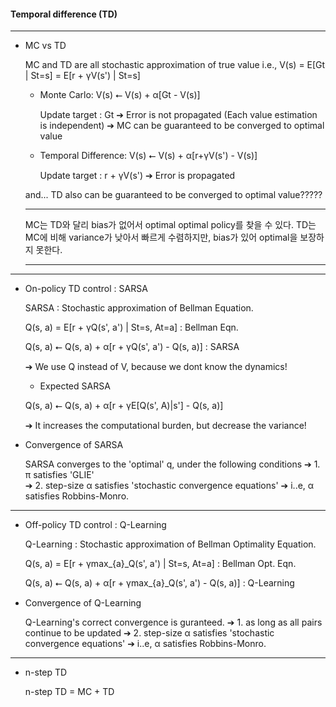 #### Temporal difference (TD)

---

- MC vs TD


    MC and TD are all stochastic approximation of true value
    i.e., V(s) = E[Gt | St=s] = E[r + γV(s') | St=s] 

    * Monte Carlo: V(s) ⭠ V(s) + α[Gt - V(s)]

        Update target : Gt
        ➔ Error is not propagated (Each value estimation is independent)
        ➔ MC can be guaranteed to be converged to optimal value

    * Temporal Difference: V(s) ⭠ V(s) + α[r+γV(s') - V(s)]

        Update target : r + γV(s')
        ➔ Error is propagated

    and... TD also can be guaranteed to be converged to optimal value?????


    *************************************************************************

    MC는 TD와 달리 bias가 없어서 optimal optimal policy를 찾을 수 있다.
    TD는 MC에 비해 variance가 낮아서 빠르게 수렴하지만, bias가 있어 optimal을 보장하지 못한다.

    *************************************************************************


--- 

- On-policy TD control : SARSA



    SARSA : Stochastic approximation of Bellman Equation.

    Q(s, a) = E[r + γQ(s', a') | St=s, At=a]  : Bellman Eqn.   
    
    Q(s, a) ⭠ Q(s, a) + α[r + γQ(s', a') - Q(s, a)] : SARSA 

    ➔ We use Q instead of V, because we dont know the dynamics!


    * Expected SARSA

    Q(s, a) ⭠ Q(s, a) + α[r + γE[Q(s', A)|s'] - Q(s, a)]
    
    ➔ It increases the computational burden, but decrease the variance!

- Convergence of SARSA


    SARSA converges to the 'optimal' q, under the following conditions
      ➔ 1. π satisfies 'GLIE'  
      ➔ 2. step-size α satisfies 'stochastic convergence equations'
        ➔ i..e, α satisfies Robbins-Monro.


---

- Off-policy TD control : Q-Learning


    Q-Learning : Stochastic approximation of Bellman Optimality Equation.

    Q(s, a) = E[r + γmax_{a}_Q(s', a') | St=s, At=a]  : Bellman Opt. Eqn.   
    
    Q(s, a) ⭠ Q(s, a) + α[r + γmax_{a}_Q(s', a') - Q(s, a)] : Q-Learning


- Convergence of Q-Learning

  
    Q-Learning's correct convergence is guranteed.
      ➔ 1. as long as all pairs continue to be updated
      ➔ 2. step-size α satisfies 'stochastic convergence equations'
        ➔ i..e, α satisfies Robbins-Monro.


---


- n-step TD 



    n-step TD = MC + TD